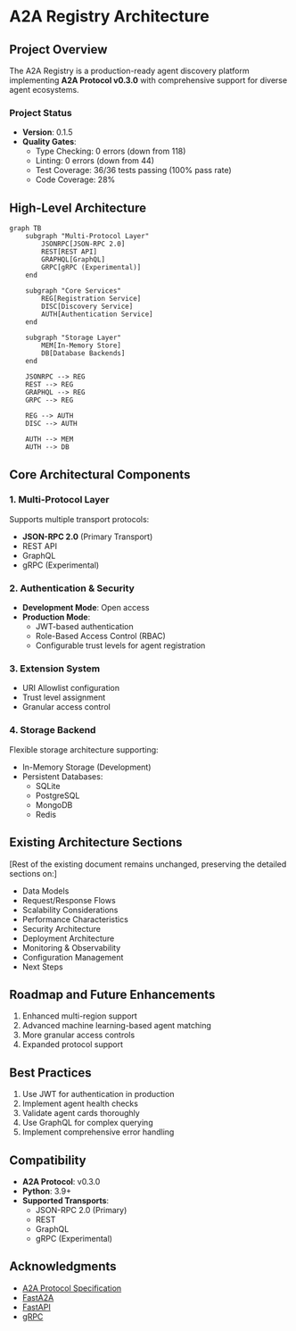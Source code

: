 # A2A Registry Architecture

## Project Overview

The A2A Registry is a production-ready agent discovery platform implementing **A2A Protocol v0.3.0** with comprehensive support for diverse agent ecosystems.

### Project Status

- **Version**: 0.1.5
- **Quality Gates**:
  - Type Checking: 0 errors (down from 118)
  - Linting: 0 errors (down from 44)
  - Test Coverage: 36/36 tests passing (100% pass rate)
  - Code Coverage: 28%

## High-Level Architecture

```mermaid
graph TB
    subgraph "Multi-Protocol Layer"
        JSONRPC[JSON-RPC 2.0]
        REST[REST API]
        GRAPHQL[GraphQL]
        GRPC[gRPC (Experimental)]
    end
    
    subgraph "Core Services"
        REG[Registration Service]
        DISC[Discovery Service]
        AUTH[Authentication Service]
    end
    
    subgraph "Storage Layer"
        MEM[In-Memory Store]
        DB[Database Backends]
    end
    
    JSONRPC --> REG
    REST --> REG
    GRAPHQL --> REG
    GRPC --> REG
    
    REG --> AUTH
    DISC --> AUTH
    
    AUTH --> MEM
    AUTH --> DB
```

## Core Architectural Components

### 1. Multi-Protocol Layer

Supports multiple transport protocols:
- **JSON-RPC 2.0** (Primary Transport)
- REST API
- GraphQL
- gRPC (Experimental)

### 2. Authentication & Security

- **Development Mode**: Open access
- **Production Mode**: 
  - JWT-based authentication
  - Role-Based Access Control (RBAC)
  - Configurable trust levels for agent registration

### 3. Extension System

- URI Allowlist configuration
- Trust level assignment
- Granular access control

### 4. Storage Backend

Flexible storage architecture supporting:
- In-Memory Storage (Development)
- Persistent Databases:
  - SQLite
  - PostgreSQL
  - MongoDB
  - Redis

## Existing Architecture Sections

[Rest of the existing document remains unchanged, preserving the detailed sections on:]

- Data Models
- Request/Response Flows
- Scalability Considerations
- Performance Characteristics
- Security Architecture
- Deployment Architecture
- Monitoring & Observability
- Configuration Management
- Next Steps

## Roadmap and Future Enhancements

1. Enhanced multi-region support
2. Advanced machine learning-based agent matching
3. More granular access controls
4. Expanded protocol support

## Best Practices

1. Use JWT for authentication in production
2. Implement agent health checks
3. Validate agent cards thoroughly
4. Use GraphQL for complex querying
5. Implement comprehensive error handling

## Compatibility

- **A2A Protocol**: v0.3.0
- **Python**: 3.9+
- **Supported Transports**:
  - JSON-RPC 2.0 (Primary)
  - REST
  - GraphQL
  - gRPC (Experimental)

## Acknowledgments

- [A2A Protocol Specification](https://a2a-protocol.org)
- [FastA2A](https://github.com/a2aproject/FastA2A)
- [FastAPI](https://fastapi.tiangolo.com/)
- [gRPC](https://grpc.io/)